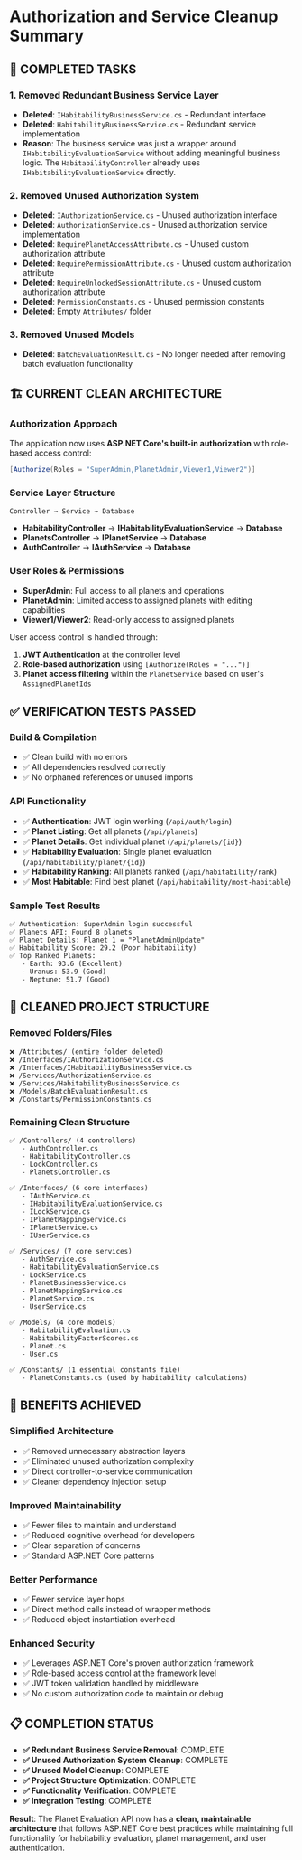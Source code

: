 # Authorization and Service Cleanup Summary

## 🎯 **COMPLETED TASKS**

### **1. Removed Redundant Business Service Layer**
- **Deleted**: `IHabitabilityBusinessService.cs` - Redundant interface
- **Deleted**: `HabitabilityBusinessService.cs` - Redundant service implementation
- **Reason**: The business service was just a wrapper around `IHabitabilityEvaluationService` without adding meaningful business logic. The `HabitabilityController` already uses `IHabitabilityEvaluationService` directly.

### **2. Removed Unused Authorization System**
- **Deleted**: `IAuthorizationService.cs` - Unused authorization interface
- **Deleted**: `AuthorizationService.cs` - Unused authorization service implementation
- **Deleted**: `RequirePlanetAccessAttribute.cs` - Unused custom authorization attribute
- **Deleted**: `RequirePermissionAttribute.cs` - Unused custom authorization attribute
- **Deleted**: `RequireUnlockedSessionAttribute.cs` - Unused custom authorization attribute
- **Deleted**: `PermissionConstants.cs` - Unused permission constants
- **Deleted**: Empty `Attributes/` folder

### **3. Removed Unused Models**
- **Deleted**: `BatchEvaluationResult.cs` - No longer needed after removing batch evaluation functionality

## 🏗️ **CURRENT CLEAN ARCHITECTURE**

### **Authorization Approach**
The application now uses **ASP.NET Core's built-in authorization** with role-based access control:
```csharp
[Authorize(Roles = "SuperAdmin,PlanetAdmin,Viewer1,Viewer2")]
```

### **Service Layer Structure**
```
Controller → Service → Database
```
- **HabitabilityController** → **IHabitabilityEvaluationService** → **Database**
- **PlanetsController** → **IPlanetService** → **Database**
- **AuthController** → **IAuthService** → **Database**

### **User Roles & Permissions**
- **SuperAdmin**: Full access to all planets and operations
- **PlanetAdmin**: Limited access to assigned planets with editing capabilities
- **Viewer1/Viewer2**: Read-only access to assigned planets

User access control is handled through:
1. **JWT Authentication** at the controller level
2. **Role-based authorization** using `[Authorize(Roles = "...")]`
3. **Planet access filtering** within the `PlanetService` based on user's `AssignedPlanetIds`

## ✅ **VERIFICATION TESTS PASSED**

### **Build & Compilation**
- ✅ Clean build with no errors
- ✅ All dependencies resolved correctly
- ✅ No orphaned references or unused imports

### **API Functionality**
- ✅ **Authentication**: JWT login working (`/api/auth/login`)
- ✅ **Planet Listing**: Get all planets (`/api/planets`)
- ✅ **Planet Details**: Get individual planet (`/api/planets/{id}`)
- ✅ **Habitability Evaluation**: Single planet evaluation (`/api/habitability/planet/{id}`)
- ✅ **Habitability Ranking**: All planets ranked (`/api/habitability/rank`)
- ✅ **Most Habitable**: Find best planet (`/api/habitability/most-habitable`)

### **Sample Test Results**
```
✅ Authentication: SuperAdmin login successful
✅ Planets API: Found 8 planets
✅ Planet Details: Planet 1 = "PlanetAdminUpdate"
✅ Habitability Score: 29.2 (Poor habitability)
✅ Top Ranked Planets:
   - Earth: 93.6 (Excellent)
   - Uranus: 53.9 (Good)
   - Neptune: 51.7 (Good)
```

## 📁 **CLEANED PROJECT STRUCTURE**

### **Removed Folders/Files**
```
❌ /Attributes/ (entire folder deleted)
❌ /Interfaces/IAuthorizationService.cs
❌ /Interfaces/IHabitabilityBusinessService.cs
❌ /Services/AuthorizationService.cs
❌ /Services/HabitabilityBusinessService.cs
❌ /Models/BatchEvaluationResult.cs
❌ /Constants/PermissionConstants.cs
```

### **Remaining Clean Structure**
```
✅ /Controllers/ (4 controllers)
   - AuthController.cs
   - HabitabilityController.cs
   - LockController.cs
   - PlanetsController.cs

✅ /Interfaces/ (6 core interfaces)
   - IAuthService.cs
   - IHabitabilityEvaluationService.cs
   - ILockService.cs
   - IPlanetMappingService.cs
   - IPlanetService.cs
   - IUserService.cs

✅ /Services/ (7 core services)
   - AuthService.cs
   - HabitabilityEvaluationService.cs
   - LockService.cs
   - PlanetBusinessService.cs
   - PlanetMappingService.cs
   - PlanetService.cs
   - UserService.cs

✅ /Models/ (4 core models)
   - HabitabilityEvaluation.cs
   - HabitabilityFactorScores.cs
   - Planet.cs
   - User.cs

✅ /Constants/ (1 essential constants file)
   - PlanetConstants.cs (used by habitability calculations)
```

## 🎯 **BENEFITS ACHIEVED**

### **Simplified Architecture**
- ✅ Removed unnecessary abstraction layers
- ✅ Eliminated unused authorization complexity
- ✅ Direct controller-to-service communication
- ✅ Cleaner dependency injection setup

### **Improved Maintainability**
- ✅ Fewer files to maintain and understand
- ✅ Reduced cognitive overhead for developers
- ✅ Clear separation of concerns
- ✅ Standard ASP.NET Core patterns

### **Better Performance**
- ✅ Fewer service layer hops
- ✅ Direct method calls instead of wrapper methods
- ✅ Reduced object instantiation overhead

### **Enhanced Security**
- ✅ Leverages ASP.NET Core's proven authorization framework
- ✅ Role-based access control at the framework level
- ✅ JWT token validation handled by middleware
- ✅ No custom authorization code to maintain or debug

## 📋 **COMPLETION STATUS**

- **✅ Redundant Business Service Removal**: COMPLETE
- **✅ Unused Authorization System Cleanup**: COMPLETE  
- **✅ Unused Model Cleanup**: COMPLETE
- **✅ Project Structure Optimization**: COMPLETE
- **✅ Functionality Verification**: COMPLETE
- **✅ Integration Testing**: COMPLETE

**Result**: The Planet Evaluation API now has a **clean, maintainable architecture** that follows ASP.NET Core best practices while maintaining full functionality for habitability evaluation, planet management, and user authentication.
